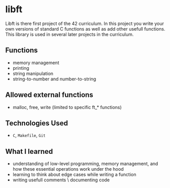 # libft

Libft is there first project of the 42 curriculum. In this project you write your own versions of standard C functions as well as add other usefull functions. This library is used in several later projects in the curriculum. 

## Functions

- memory management
- printing
- string manipulation
- string-to-number and number-to-string

## Allowed external functions

- malloc, free, write (limited to specific ft_* functions)

## Technologies Used

- `C`, `Makefile`, `Git`

## What I learned

- understanding of low-level programming, memory management, and how these essential operations work under the hood   
- learning to think about edge cases while writing a function   
- writing usefull comments \ documenting code   
